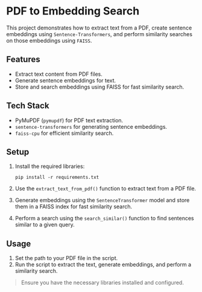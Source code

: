 # PDF to Embedding Search

This project demonstrates how to extract text from a PDF, create sentence embeddings using `Sentence-Transformers`, and perform similarity searches on those embeddings using `FAISS`.

## Features
- Extract text content from PDF files.
- Generate sentence embeddings for text.
- Store and search embeddings using FAISS for fast similarity search.

## Tech Stack
- PyMuPDF (`pymupdf`) for PDF text extraction.
- `sentence-transformers` for generating sentence embeddings.
- `faiss-cpu` for efficient similarity search.

## Setup
1. Install the required libraries:
    ```
    pip install -r requirements.txt
    ```

2. Use the `extract_text_from_pdf()` function to extract text from a PDF file.

3. Generate embeddings using the `SentenceTransformer` model and store them in a FAISS index for fast similarity search.

4. Perform a search using the `search_similar()` function to find sentences similar to a given query.

## Usage
1. Set the path to your PDF file in the script.
2. Run the script to extract the text, generate embeddings, and perform a similarity search.

> Ensure you have the necessary libraries installed and configured.
